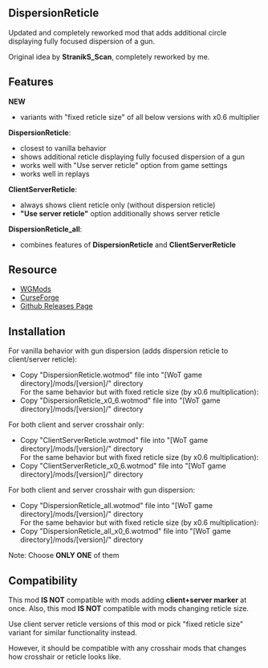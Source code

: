 ## DispersionReticle
Updated and completely reworked mod that adds additional circle displaying fully focused dispersion of a gun.

Original idea by **StranikS_Scan**, completely reworked by me.

## Features
**NEW**
- variants with "fixed reticle size" of all below versions with x0.6 multiplier

**DispersionReticle**:
- closest to vanilla behavior
- shows additional reticle displaying fully focused dispersion of a gun
- works well with "Use server reticle" option from game settings
- works well in replays

**ClientServerReticle**:
- always shows client reticle only (without dispersion reticle)
- **"Use server reticle"** option additionally shows server reticle

**DispersionReticle_all**:
- combines features of **DispersionReticle** and **ClientServerReticle**

## Resource
- [WGMods](https://wgmods.net/5251/)
- [CurseForge](https://www.curseforge.com/worldoftanks/wot-mods/dispersionreticle-reworked)
- [Github Releases Page](https://github.com/Pruszko/DispersionReticle/releases)

## Installation
For vanilla behavior with gun dispersion (adds dispersion reticle to client/server reticle):
- Copy "DispersionReticle.wotmod" file into "[WoT game directory]/mods/[version]/" directory  
For the same behavior but with fixed reticle size (by x0.6 multiplication):
- Copy "DispersionReticle_x0_6.wotmod" file into "[WoT game directory]/mods/[version]/" directory

For both client and server crosshair only:
- Copy "ClientServerReticle.wotmod" file into "[WoT game directory]/mods/[version]/" directory  
For the same behavior but with fixed reticle size (by x0.6 multiplication):
- Copy "ClientServerReticle_x0_6.wotmod" file into "[WoT game directory]/mods/[version]/" directory

For both client and server crosshair with gun dispersion:
- Copy "DispersionReticle_all.wotmod" file into "[WoT game directory]/mods/[version]/" directory  
For the same behavior but with fixed reticle size (by x0.6 multiplication):
- Copy "DispersionReticle_all_x0_6.wotmod" file into "[WoT game directory]/mods/[version]/" directory

Note: Choose **ONLY ONE** of them

## Compatibility
This mod **IS NOT** compatible with mods adding **client+server marker** at once.
Also, this mod **IS NOT** compatible with mods changing reticle size.

Use client server reticle versions of this mod 
or pick "fixed reticle size" variant for similar functionality instead.

However, it should be compatible with any crosshair mods that changes
how crosshair or reticle looks like.